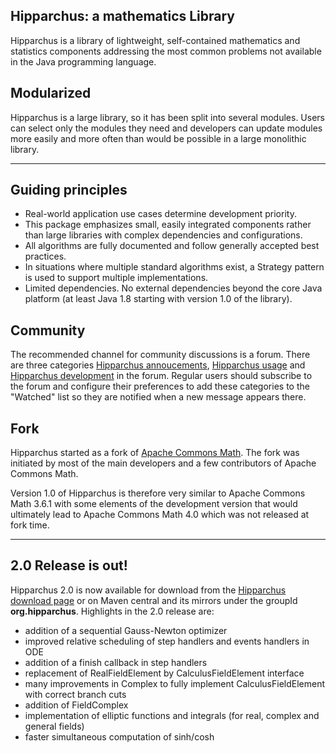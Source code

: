 <!--
 Licensed to the Hipparchus project under one or more
 contributor license agreements.  See the NOTICE file distributed with
 this work for additional information regarding copyright ownership.
 The Hipparchus project licenses this file to You under the Apache License, Version 2.0
 (the "License"); you may not use this file except in compliance with
 the License.  You may obtain a copy of the License at

      http://www.apache.org/licenses/LICENSE-2.0

 Unless required by applicable law or agreed to in writing, software
 distributed under the License is distributed on an "AS IS" BASIS,
 WITHOUT WARRANTIES OR CONDITIONS OF ANY KIND, either express or implied.
 See the License for the specific language governing permissions and
 limitations under the License.
-->
## Hipparchus: a mathematics Library

Hipparchus is a library of lightweight, self-contained
 mathematics and statistics components addressing the most common
 problems not available in the Java programming language.

## Modularized

Hipparchus is a large library, so it has been split into several
modules. Users can select only the modules they need
and developers can update modules more easily and more
often than would be possible in a large monolithic library.

---

## Guiding principles

  * Real-world application use cases determine development priority.
  * This package emphasizes small, easily integrated components
     rather than large libraries with complex dependencies and
     configurations.
  * All algorithms are fully documented and follow generally
     accepted best practices.
  * In situations where multiple standard algorithms exist, a
     Strategy pattern is used to support multiple implementations.
  * Limited dependencies. No external dependencies beyond the
     core Java platform (at least Java 1.8 starting with version
     1.0 of the library).

## Community

The recommended channel for community discussions is a forum. There are
three categories [Hipparchus annoucements](https://forum.orekit.org/c/hipparchus-announcements),
[Hipparchus usage](https://forum.orekit.org/c/hipparchus-usage) and
[Hipparchus development](https://forum.orekit.org/c/hipparchus-development)
in the forum. Regular users should subscribe to the forum and configure
their preferences to add these categories to the "Watched" list so they are
notified when a new message appears there.

## Fork
 
Hipparchus started as a fork of [Apache Commons Math](https://commons.apache.org/math/).
The fork was initiated by most of the main developers and a few contributors of
Apache Commons Math.

Version 1.0 of Hipparchus is therefore very similar to
Apache Commons Math 3.6.1 with some elements of the development version
that would ultimately lead to Apache Commons Math 4.0 which was not released
at fork time.

 ---

## 2.0 Release is out!

Hipparchus 2.0 is now available for download from the [Hipparchus download page](downloads.html) or on
Maven central and its mirrors under the groupId **org.hipparchus**. Highlights in the 2.0 release are:

  * addition of a sequential Gauss-Newton optimizer
  * improved relative scheduling of step handlers and events handlers in ODE
  * addition of a finish callback in step handlers
  * replacement of RealFieldElement by CalculusFieldElement interface
  * many improvements in Complex to fully implement CalculusFieldElement with correct branch cuts
  * addition of FieldComplex
  * implementation of elliptic functions and integrals (for real, complex and general fields)
  * faster simultaneous computation of sinh/cosh
